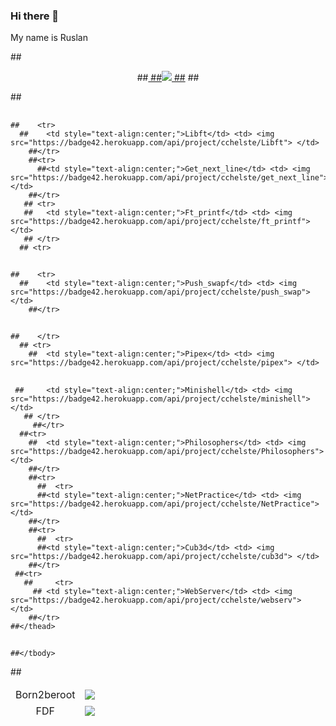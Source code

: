### Hi there 👋
My name is Ruslan


##<p align="center">
  ##<a href="https://profile.intra.42.fr/">
    ##<img src="https://badge42.herokuapp.com/api/stats/cchelste?darkmode=true&privacyEmail=true"/>
  ##</a>
##</p>
##<table>
  ##  <thead>
    ##    <tr>
      ##    <td style="text-align:center;">Libft</td> <td> <img src="https://badge42.herokuapp.com/api/project/cchelste/Libft"> </td>
        ##</tr>
        ##<tr>
          ##<td style="text-align:center;">Get_next_line</td> <td> <img src="https://badge42.herokuapp.com/api/project/cchelste/get_next_line"> </td>
        ##</tr>
       ## <tr>
       ##   <td style="text-align:center;">Ft_printf</td> <td> <img src="https://badge42.herokuapp.com/api/project/cchelste/ft_printf"> </td>
       ## </tr>
      ## <tr>
##          <td style="text-align:center;">Born2beroot</td> <td> <img src="https://badge42.herokuapp.com/api/project/cchelste/Born2beroot"> </td>
  ##      </tr>
    ##    <tr>
      ##    <td style="text-align:center;">Push_swapf</td> <td> <img src="https://badge42.herokuapp.com/api/project/cchelste/push_swap"> </td>
        ##</tr>
##         <tr>
  ##        <td style="text-align:center;">FDF</td> <td> <img src="https://badge42.herokuapp.com/api/project/cchelste/FdF"> </td>
    ##    </tr>
      ## <tr>
        ##  <td style="text-align:center;">Pipex</td> <td> <img src="https://badge42.herokuapp.com/api/project/cchelste/pipex"> </td>
 ##       </tr>
   ##   <tr>
     ##     <td style="text-align:center;">Minishell</td> <td> <img src="https://badge42.herokuapp.com/api/project/cchelste/minishell"> </td>
       ## </tr>
         ##</tr>
      ##<tr>
        ##  <td style="text-align:center;">Philosophers</td> <td> <img src="https://badge42.herokuapp.com/api/project/cchelste/Philosophers"> </td>
        ##</tr>
        ##<tr>
          ##  <tr>
          ##<td style="text-align:center;">NetPractice</td> <td> <img src="https://badge42.herokuapp.com/api/project/cchelste/NetPractice"> </td>
        ##</tr>
        ##<tr>
          ##  <tr>
          ##<td style="text-align:center;">Cub3d</td> <td> <img src="https://badge42.herokuapp.com/api/project/cchelste/cub3d"> </td>
        ##</tr>
     ##<tr>
       ##     <tr>
         ## <td style="text-align:center;">WebServer</td> <td> <img src="https://badge42.herokuapp.com/api/project/cchelste/webserv"> </td>
        ##</tr>
    ##</thead>
   ## <tbody>
    ##</tbody>
##</table>
